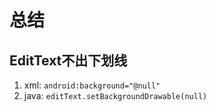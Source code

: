 # 总结

## EditText不出下划线
1. xml: ```android:background="@null"```
2. java: ```editText.setBackgroundDrawable(null)```

